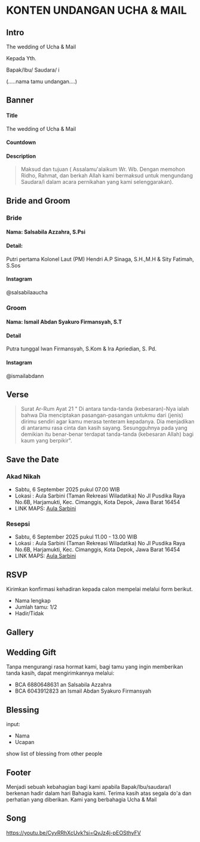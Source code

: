 
# KONTEN UNDANGAN UCHA & MAIL

## Intro

The wedding of Ucha & Mail

Kepada Yth.

Bapak/Ibu/ Saudara/ i

(\.....nama tamu undangan\....)

## Banner

#### Title
The wedding of Ucha & Mail
#### Countdown
#### Description
> Maksud dan tujuan ( Assalamu\'alaikum Wr. Wb. Dengan memohon Ridho,
> Rahmat, dan berkah Allah kami bermaksud untuk mengundang Saudara/i
> dalam acara pernikahan yang kami selenggarakan).

## Bride and Groom

### Bride

#### Nama: Salsabila Azzahra, S.Psi 
#### Detail:
Putri pertama Kolonel Laut (PM) Hendri A.P Sinaga, S.H.,M.H & Sity Fatimah, S.Sos 
#### Instagram
@salsabilaaucha

### Groom

#### Nama: Ismail Abdan Syakuro Firmansyah, S.T 
#### Detail
Putra tunggal Iwan Firmansyah, S.Kom & Ira Apriedian, S. Pd. 
#### Instagram
@ismailabdann

## Verse 

> Surat Ar-Rum Ayat 21 \" Di antara tanda-tanda (kebesaran)-Nya ialah
> bahwa Dia menciptakan pasangan-pasangan untukmu dari (jenis) dirimu
> sendiri agar kamu merasa tenteram kepadanya. Dia menjadikan di
> antaramu rasa cinta dan kasih sayang. Sesungguhnya pada yang demikian
> itu benar-benar terdapat tanda-tanda (kebesaran Allah) bagi kaum yang
> berpikir\".

## Save the Date
  
### Akad Nikah 
- Sabtu, 6 September 2025 pukul 07.00 WIB
- Lokasi : Aula Sarbini (Taman Rekreasi Wiladatika) No Jl Pusdika Raya No.6B, Harjamukti, Kec. Cimanggis, Kota Depok, Jawa Barat 16454 
- LINK MAPS: [Aula Sarbini](https://maps.app.goo.gl/csa2Zts1CJzHAFYH8) 

### Resepsi 
- Sabtu, 6 September 2025 pukul 11.00 - 13.00 WIB 
- Lokasi : Aula Sarbini (Taman Rekreasi Wiladatika) No Jl Pusdika Raya No.6B, Harjamukti, Kec. Cimanggis, Kota Depok, Jawa Barat 16454 
- LINK MAPS: [Aula Sarbini](https://maps.app.goo.gl/csa2Zts1CJzHAFYH8) 

## RSVP

Kirimkan konfirmasi kehadiran kepada calon mempelai melalui form berikut. 
- Nama lengkap
- Jumlah tamu: 1/2 
- Hadir/Tidak

## Gallery

## Wedding Gift 

Tanpa mengurangi rasa hormat kami, bagi tamu yang ingin memberikan tanda kasih, dapat mengirimkannya melalui: 

- BCA 6880648631 an Salsabila Azzahra
- BCA 6043912823 an Ismail Abdan Syakuro Firmansyah

## Blessing

input:
- Nama 
- Ucapan

show list of blessing from other people

## Footer

Menjadi sebuah kebahagian bagi kami apabila Bapak/Ibu/saudara/I berkenan hadir dalam hari Bahagia kami. Terima kasih atas segala do\'a dan perhatian yang diberikan. 
Kami yang berbahagia Ucha & Mail

## Song

https://youtu.be/CyvRRhXcUvk?si=QvJz4j-pEOSthyFV
